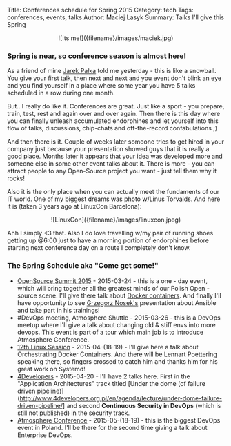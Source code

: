Title: Conferences schedule for Spring 2015
Category: tech
Tags: conferences, events, talks
Author: Maciej Lasyk
Summary: Talks I'll give this Spring

<center>![Its me!]({filename}/images/maciek.jpg)</center>

### Spring is near, so conference season is almost here! ###

As a friend of mine [Jarek Pałka](https://twitter.com/j_palka) told me 
yesterday - this is like a snowball. You give your first talk, then next and
next and you event don't blink an eye and you find yourself in a place where
some year you have 5 talks scheduled in a row during one month.

But.. I really do like it. Conferences are great. Just like a sport - you
prepare, train, test, rest and again over and over again. Then there is this
day where you can finally unleash accumulated endorphines and let yourself into
this flow of talks, discussions, chip-chats and off-the-record confabulations
;)

And then there is it. Couple of weeks later someone tries to get hired in your
company just because your presentation showed guys that it is really a good
place. Months later it appears that your idea was developed more and someone
else in some other event talks about it. There is more - you can attract people
to any Open-Source project you want - just tell them why it rocks!

Also it is the only place when you can actually meet the fundaments of our IT
world. One of my biggest dreams was photo w/Linus Torvalds. And here it is
(taken 3 years ago at LinuxCon Barcelona):

<center>![LinuxCon]({filename}/images/linuxcon.jpeg)</center>

Ahh I simply <3 that. Also I do love travelling w/my pair of running shoes
getting up @6:00 just to have a morning portion of endorphines before starting
next conference day on a route I completely don't know.

### The Spring Schedule aka "Come get some!" ###

- [OpenSource Summit 2015](http://opensourcesummit.pl) - 2015-03-24 - this is a
  one - day event, which will bring together all the greatest minds of our
  Polish Open - source scene. I'll give there talk about [Docker
  containers](http://opensourcesummit.pl/maciej-lasyk/). And finally I'll have
  opportunity to see [Grzegorz Nosek's]() presentation about Ansible and take
  part in his trainings!
- \#DevOps meeting, Atmosphere Shuttle - 2015-03-26 - this is a DevOps meetup
  where I'll give a talk about changing old & stiff envs into more devops. This
  event is part of a tour which main job is to introduce Atmosphere Conference.
- [12th Linux Session](http://12.sesja.linuksowa.pl/) - 2015-04-(18-19) - I'll
  give here a talk about Orchestrating Docker Containers. And there will be
  Lennart Poettering speaking there, so fingers crossed to catch him and thanks
  him for his great work on Systemd!
- [4Developers](http://www.4developers.org.pl/) - 2015-04-20 - I'll have 2
  talks here. First in the "Application Architectures" track titled [Under the
  dome (of failure driven
  pipeline)](http://www.4developers.org.pl/en/agenda/lecture/under-dome-failure-driven-pipeline/]
  and second **Continuous Security in DevOps** (which is still not published) in
  the security track.
- [Atmosphere Conference](http://www.atmosphere-conference.com/) -
  2015-05-(18-19) - this is the biggest DevOps event in Poland. I'll be there
  for the second time giving a talk about Enterprise DevOps.

